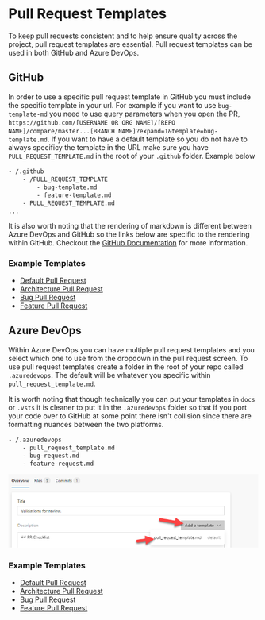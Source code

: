 # Pull Request Templates

To keep pull requests consistent and to help ensure quality across the project, pull request templates are essential. Pull request templates can be used in both GitHub and Azure DevOps.

## GitHub

In order to use a specific pull request template in GitHub you must include the specific template in your url. For example if you want to use `bug-template-md` you need to use query parameters when you open the PR, `https://github.com/[USERNAME OR ORG NAME]/[REPO NAME]/compare/master...[BRANCH NAME]?expand=1&template=bug-template.md`. If you want to have a default template so you do not have to always specificy the template in the URL make sure you have `PULL_REQUEST_TEMPLATE.md` in the root of your `.github` folder. Example below

```plaintext
- /.github
    - /PULL_REQUEST_TEMPLATE
        - bug-template.md
        - feature-template.md
    - PULL_REQUEST_TEMPLATE.md
...
```

It is also worth noting that the rendering of markdown is different between Azure DevOps and GitHub so the links below are specific to the rendering within GitHub.  Checkout the [GitHub Documentation](https://docs.github.com/en/free-pro-team@latest/github/building-a-strong-community/creating-a-pull-request-template-for-your-repository) for more information.

### Example Templates

- [Default Pull Request](./github/github-template.md)
- [Architecture Pull Request](./github/github-arch-design-pr-template.md)
- [Bug Pull Request](./github/github-arch-design-pr-template.md)
- [Feature Pull Request](./github/github-arch-design-pr-template.md)

## Azure DevOps

Within Azure DevOps you can have multiple pull request templates and you select which one to use from the dropdown in the pull request screen. To use pull request templates create a folder in the root of your repo called `.azuredevops`. The default will be whatever you specific within `pull_request_template.md`.

It is worth noting that though technically you can put your templates in `docs` or `.vsts` it is cleaner to put it in the `.azuredevops` folder so that if you port your code over to GitHub at some point there isn't collision since there are formatting nuances between the two platforms.

```plaintext
- /.azuredevops
    - pull_request_template.md
    - bug-request.md
    - feature-request.md
```

![Azure DevOps Template List](./images/azdo-template-list.png)

### Example Templates

- [Default Pull Request](./azure-devops/azure-devops-template.md)
- [Architecture Pull Request](./azure-devops/azure-devops-arch-design-pr-template.md)
- [Bug Pull Request](./azure-devops/azure-devops-arch-design-pr-template.md)
- [Feature Pull Request](./azure-devops/azure-devops-arch-design-pr-template.md)
